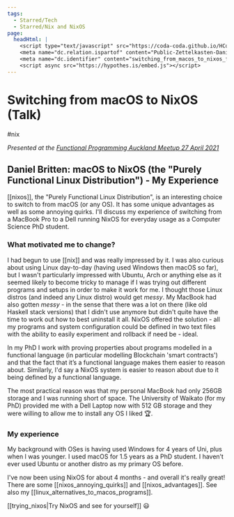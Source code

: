```yaml
---
tags:
  - Starred/Tech
  - Starred/Nix and NixOS
page:
  headHtml: |
    <script type="text/javascript" src="https://coda-coda.github.io/HConfig/1.js"></script>
    <meta name="dc.relation.ispartof" content="Public-Zettelkasten-Daniel-Britten-(ORCID-0000-0002-7860-3595)">
    <meta name="dc.identifier" content="switching_from_macos_to_nixos_fp_meetup_talk_2021">
    <script async src="https://hypothes.is/embed.js"></script>
---
```

# Switching from macOS to NixOS (Talk)
#nix

_Presented at the [Functional Programming Auckland Meetup 27 April 2021](https://www.meetup.com/Functional-Programming-Auckland/events/277652719/)_

## Daniel Britten: macOS to NixOS (the "Purely Functional Linux Distribution") - My Experience

[[nixos]], the "Purely Functional Linux Distribution", is an interesting choice to switch to from macOS (or any OS). It has some unique advantages as well as some annoying quirks. I'll discuss my experience of switching from a MacBook Pro to a Dell running NixOS for everyday usage as a Computer Science PhD student.

### What motivated me to change?
I had begun to use [[nix]] and was really impressed by it. I was also curious about using Linux day-to-day (having used Windows then macOS so far), but I wasn't particularly impressed with Ubuntu, Arch or anything else as it seemed likely to become tricky to manage if I was trying out different programs and setups in order to make it work for me. I thought those Linux distros (and indeed any Linux distro) would get *messy*. My MacBook had also gotten *messy* - in the sense that there was a lot on there (like old Haskell stack versions) that I didn't use anymore but didn't quite have the time to work out how to best uninstall it all. NixOS offered the solution - all my programs and system configuration could be defined in two text files with the ability to easily experiment and rollback if need be - ideal.

In my PhD I work with proving properties about programs modelled in a functional language (in particular modelling Blockchain 'smart contracts') and that the fact that it’s a functional language makes them easier to reason about. Similarly, I'd say a NixOS system is easier to reason about due to it being defined by a functional language.

The most practical reason was that my personal MacBook had only 256GB storage and I was running short of space. The University of Waikato (for my PhD) provided me with a Dell Laptop now with 512 GB storage and they were willing to allow me to install any OS I liked 🏆.

### My experience
My background with OSes is having used Windows for 4 years of Uni, plus when I was younger. I used macOS for 1.5 years as a PhD student. I haven’t ever used Ubuntu or another distro as my primary OS before.

I've now been using NixOS for about 4 months - and overall it's really great! There are some [[nixos_annoying_quirks]] and [[nixos_advantages]]. See also my [[linux_alternatives_to_macos_programs]].

[[trying_nixos|Try NixOS and see for yourself]] 😃